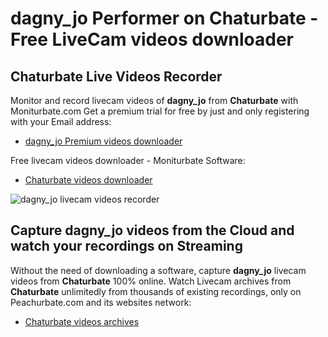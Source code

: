 # dagny_jo Performer on Chaturbate - Free LiveCam videos downloader

## Chaturbate Live Videos Recorder

Monitor and record livecam videos of **dagny_jo** from **Chaturbate** with Moniturbate.com
Get a premium trial for free by just and only registering with your Email address:
* [dagny_jo Premium videos downloader](https://moniturbate.com/request-demo-licence-key.html)

Free livecam videos downloader - Moniturbate Software:
* [Chaturbate videos downloader](https://moniturbate.com/moniturbate-download-software.html)

![dagny_jo livecam videos recorder](https://peachurnet.com/templates/moniturbate-software.png)


## Capture dagny_jo videos from the Cloud and watch your recordings on Streaming

Without the need of downloading a software, capture **dagny_jo** livecam videos from **Chaturbate** 100% online.
Watch Livecam archives from **Chaturbate** unlimitedly from thousands of existing recordings, only on Peachurbate.com and its websites network:
* [Chaturbate videos archives](https://peachurnet.com/)